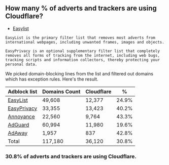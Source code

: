 ## How many % of adverts and trackers are using Cloudflare?


- [Easylist](https://web.archive.org/web/20210516110248/https://easylist.to/)
```
EasyList is the primary filter list that removes most adverts from international webpages, including unwanted frames, images and objects.

EasyPrivacy is an optional supplementary filter list that completely removes all forms of tracking from the internet, including web bugs, tracking scripts and information collectors, thereby protecting your personal data.
```


We picked domain-blocking lines from the list and filtered out domains which has exception rules.
Here's the result.


| Adblock list | Domains Count | Cloudflare | % |
| --- | --- | --- | --- |
| [EasyList](https://easylist.to/easylist/easylist.txt) | 49,608 | 12,377 | 24.9% |
| [EasyPrivacy](https://easylist.to/easylist/easyprivacy.txt) | 33,355 | 13,423 | 40.2% |
| [Annoyance](https://secure.fanboy.co.nz/fanboy-annoyance.txt) | 22,560 | 9,764 | 43.3% |
| [AdGuard](https://adguardteam.github.io/AdGuardSDNSFilter/Filters/filter.txt) | 60,994 | 11,980 | 19.6% |
| [AdAway](https://raw.githubusercontent.com/AdAway/adaway.github.io/master/hosts.txt) | 1,957 | 837 | 42.8% |
| Total | 117,180 | 36,120 | 30.8% |


### 30.8% of adverts and trackers are using Cloudflare.